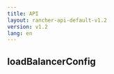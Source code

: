 ```yaml
---
title: API
layout: rancher-api-default-v1.2
version: v1.2
lang: en
---
```


## loadBalancerConfig





